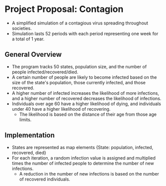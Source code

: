 # Project Proposal: Contagion
+ A simplified simulation of a contagious virus spreading throughout societies.
+ Simulation lasts 52 periods with each period representing one week for a total of 1 year.

## General Overview
+ The program tracks 50 states, population size, and the number of people infected/recovered/died.
+ A certain number of people are likely to become infected based on the size of the state's population, those currently infected, and those recovered. 
+ A higher number of infected increases the likelihood of more infections, and a higher number of recovered decreases the likelihood of infections. 
+ Individuals over age 60 have a higher likelihood of dying, and individuals under 40 have a higher likelihood of recovering.
    - The likelihood is based on the distance of their age from those age limits.

## Implementation
+ States are represented as map elements {State<string>: population<int>, infected<list>, recovered<list>, died<list>}
+ For each iteration, a random infection value is assigned and multiplied times the number of infected people to determine the number of new infections.
    - A reduction in the number of new infections is based on the number of recovered individuals.

